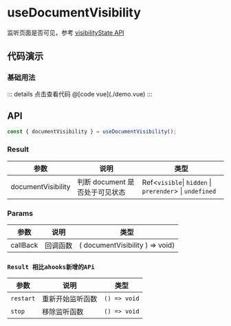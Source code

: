 # useDocumentVisibility

监听页面是否可见，参考 [visibilityState API](https://developer.mozilla.org/docs/Web/API/Document/visibilityState)

## 代码演示

### 基础用法

<Dom-useDocumentVisibility-demo />
::: details 点击查看代码
@[code vue](./demo.vue)
:::

## API

```typescript
const { documentVisibility } = useDocumentVisibility();
```

### Result

| 参数               | 说明                           | 类型                                                    |
| ------------------ | ------------------------------ | ------------------------------------------------------- |
| documentVisibility | 判断 document 是否处于可见状态 | Ref<`visible`\| `hidden` \| `prerender`> \| `undefined` |

### Params

| 参数     | 说明     | 类型                            |
| -------- | -------- | ------------------------------- |
| callBack | 回调函数 | ( documentVisibility ) => void) |

### `Result 相比ahooks新增的APi`

| 参数      | 说明             | 类型         |
| --------- | ---------------- | ------------ |
| `restart` | 重新开始监听函数 | `() => void` |
| `stop`    | 移除监听函数     | `() => void` |
